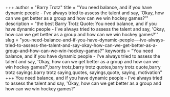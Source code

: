 +++
author = "Barry Trotz"
title = "You need balance, and if you have dynamic people - I've always tried to assess the talent and say, 'Okay, how can we get better as a group and how can we win hockey games?'"
description = "the best Barry Trotz Quote: You need balance, and if you have dynamic people - I've always tried to assess the talent and say, 'Okay, how can we get better as a group and how can we win hockey games?'"
slug = "you-need-balance-and-if-you-have-dynamic-people---ive-always-tried-to-assess-the-talent-and-say-okay-how-can-we-get-better-as-a-group-and-how-can-we-win-hockey-games?"
keywords = "You need balance, and if you have dynamic people - I've always tried to assess the talent and say, 'Okay, how can we get better as a group and how can we win hockey games?',barry trotz,barry trotz quotes,barry trotz quote,barry trotz sayings,barry trotz saying,quotes, sayings,quote, saying, motivation"
+++
You need balance, and if you have dynamic people - I've always tried to assess the talent and say, 'Okay, how can we get better as a group and how can we win hockey games?'
